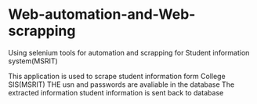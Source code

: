# Web-automation-and-Web-scrapping
Using selenium tools for automation and scrapping for Student information system(MSRIT)

This application is used to scrape student information form College SIS(MSRIT)
THE usn and passwords are avaliable in the database
The extracted information student information is sent back to database
